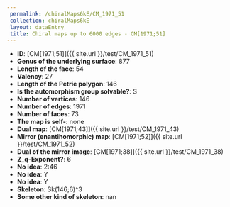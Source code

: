 ```yaml
--- 
 permalink: /chiralMaps6kE/CM_1971_51 
 collection: chiralMaps6kE
 layout: dataEntry
 title: Chiral maps up to 6000 edges - CM[1971;51]
---
```


- **ID**: [CM[1971;51]]({{ site.url }}/test/CM_1971_51)
- **Genus of the underlying surface**: 877
- **Length of the face**: 54
- **Valency**: 27
- **Length of the Petrie polygon**: 146
- **Is the automorphism group solvable?**: S
- **Number of vertices**: 146
- **Number of edges**: 1971
- **Number of faces**: 73
- **The map is self-**: none
- **Dual map**: [CM[1971;43]]({{ site.url }}/test/CM_1971_43)
- **Mirror (enantihomorphic) map**: [CM[1971;52]]({{ site.url }}/test/CM_1971_52)
- **Dual of the mirror image**: [CM[1971;38]]({{ site.url }}/test/CM_1971_38)
- **Z_q-Exponent?**: 6
- **No idea**:  2:46
- **No idea**: Y
- **No idea**: Y
- **Skeleton**: Sk(146;6)^3
- **Some other kind of skeleton**: nan
